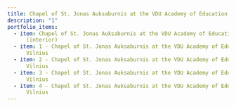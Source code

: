 ```yaml
---
title: Chapel of St. Jonas Auksaburnis at the VDU Academy of Education, Vilnius
description: "1"
portfolio_items:
  - item: Chapel of St. Jonas Auksaburnis at the VDU Academy of Education, Vilnius
      (interior)
  - item: 1 - Chapel of St. Jonas Auksaburnis at the VDU Academy of Education,
      Vilnius
  - item: 2 - Chapel of St. Jonas Auksaburnis at the VDU Academy of Education,
      Vilnius
  - item: 3 - Chapel of St. Jonas Auksaburnis at the VDU Academy of Education,
      Vilnius
  - item: 4 - Chapel of St. Jonas Auksaburnis at the VDU Academy of Education,
      Vilnius
---
```

